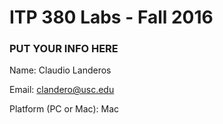 # ITP 380 Labs - Fall 2016 #

### PUT YOUR INFO HERE ###
Name: Claudio Landeros

Email: clandero@usc.edu

Platform (PC or Mac): Mac